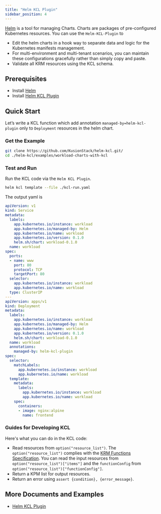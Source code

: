 ```yaml
---
title: "Helm KCL Plugin"
sidebar_position: 4
---
```


[Helm](https://github.com/helm/helm) is a tool for managing Charts. Charts are packages of pre-configured Kubernetes resources. You can use the `Helm-KCL-Plugin` to

+ Edit the helm charts in a hook way to separate data and logic for the Kubernetes manifests management.
+ For multi-environment and multi-tenant scenarios, you can maintain these configurations gracefully rather than simply copy and paste.
+ Validate all KRM resources using the KCL schema.

## Prerequisites

+ Install [Helm](https://github.com/helm/helm)
+ Install [Helm KCL Plugin](https://github.com/KusionStack/helm-kcl)

## Quick Start

Let’s write a KCL function which add annotation `managed-by=helm-kcl-plugin` only to `Deployment` resources in the helm chart.

### Get the Example

```bash
git clone https://github.com/KusionStack/helm-kcl.git/
cd ./helm-kcl/examples/workload-charts-with-kcl
```

### Test and Run

Run the KCL code via the `Helm KCL Plugin`.

```bash
helm kcl template --file ./kcl-run.yaml
```

The output yaml is

```yaml
apiVersion: v1
kind: Service
metadata:
  labels:
    app.kubernetes.io/instance: workload
    app.kubernetes.io/managed-by: Helm
    app.kubernetes.io/name: workload
    app.kubernetes.io/version: 0.1.0
    helm.sh/chart: workload-0.1.0
  name: workload
spec:
  ports:
  - name: www
    port: 80
    protocol: TCP
    targetPort: 80
  selector:
    app.kubernetes.io/instance: workload
    app.kubernetes.io/name: workload
  type: ClusterIP
---
apiVersion: apps/v1
kind: Deployment
metadata:
  labels:
    app.kubernetes.io/instance: workload
    app.kubernetes.io/managed-by: Helm
    app.kubernetes.io/name: workload
    app.kubernetes.io/version: 0.1.0
    helm.sh/chart: workload-0.1.0
  name: workload
  annotations:
    managed-by: helm-kcl-plugin
spec:
  selector:
    matchLabels:
      app.kubernetes.io/instance: workload
      app.kubernetes.io/name: workload
  template:
    metadata:
      labels:
        app.kubernetes.io/instance: workload
        app.kubernetes.io/name: workload
    spec:
      containers:
      - image: nginx:alpine
        name: frontend
```

### Guides for Developing KCL

Here's what you can do in the KCL code:

+ Read resources from `option("resource_list")`. The `option("resource_list")` complies with the [KRM Functions Specification](https://kpt.dev/book/05-developing-functions/01-functions-specification). You can read the input resources from `option("resource_list")["items"]` and the `functionConfig` from `option("resource_list")["functionConfig"]`.
+ Return a KPM list for output resources.
+ Return an error using `assert {condition}, {error_message}`.

## More Documents and Examples

+ [Helm KCL Plugin](https://github.com/KusionStack/helm-kcl)
